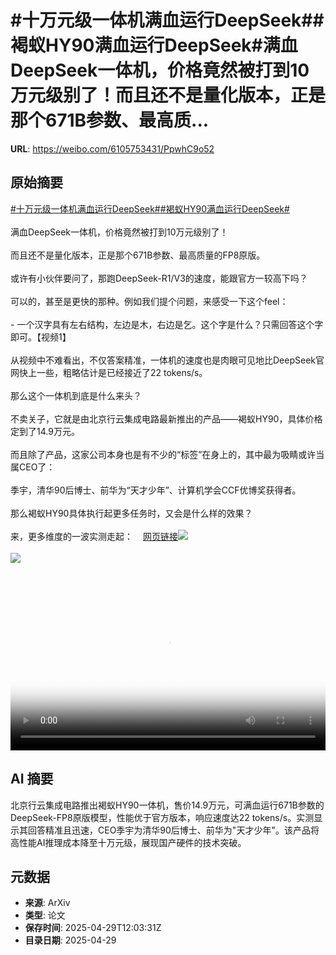 # #十万元级一体机满血运行DeepSeek##褐蚁HY90满血运行DeepSeek#满血DeepSeek一体机，价格竟然被打到10万元级别了！而且还不是量化版本，正是那个671B参数、最高质...

**URL**: https://weibo.com/6105753431/PpwhC9o52

## 原始摘要

<a href="https://m.weibo.cn/search?containerid=231522type%3D1%26t%3D10%26q%3D%23%E5%8D%81%E4%B8%87%E5%85%83%E7%BA%A7%E4%B8%80%E4%BD%93%E6%9C%BA%E6%BB%A1%E8%A1%80%E8%BF%90%E8%A1%8CDeepSeek%23&amp;extparam=%23%E5%8D%81%E4%B8%87%E5%85%83%E7%BA%A7%E4%B8%80%E4%BD%93%E6%9C%BA%E6%BB%A1%E8%A1%80%E8%BF%90%E8%A1%8CDeepSeek%23" data-hide=""><span class="surl-text">#十万元级一体机满血运行DeepSeek#</span></a><a href="https://m.weibo.cn/search?containerid=231522type%3D1%26t%3D10%26q%3D%23%E8%A4%90%E8%9A%81HY90%E6%BB%A1%E8%A1%80%E8%BF%90%E8%A1%8CDeepSeek%23&amp;extparam=%23%E8%A4%90%E8%9A%81HY90%E6%BB%A1%E8%A1%80%E8%BF%90%E8%A1%8CDeepSeek%23" data-hide=""><span class="surl-text">#褐蚁HY90满血运行DeepSeek#</span></a><br><br>满血DeepSeek一体机，价格竟然被打到10万元级别了！<br><br>而且还不是量化版本，正是那个671B参数、最高质量的FP8原版。<br><br>或许有小伙伴要问了，那跑DeepSeek-R1/V3的速度，能跟官方一较高下吗？<br><br>可以的，甚至是更快的那种。例如我们提个问题，来感受一下这个feel：<br><br>- 一个汉字具有左右结构，左边是木，右边是乞。这个字是什么？只需回答这个字即可。【视频1】<br><br>从视频中不难看出，不仅答案精准，一体机的速度也是肉眼可见地比DeepSeek官网快上一些，粗略估计是已经接近了22 tokens/s。<br><br>那么这个一体机到底是什么来头？<br><br>不卖关子，它就是由北京行云集成电路最新推出的产品——褐蚁HY90，具体价格定到了14.9万元。<br><br>而且除了产品，这家公司本身也是有不少的“标签”在身上的，其中最为吸睛或许当属CEO了：<br><br>季宇，清华90后博士、前华为“天才少年”、计算机学会CCF优博奖获得者。<br><br>那么褐蚁HY90具体执行起更多任务时，又会是什么样的效果？<br><br>来，更多维度的一波实测走起：<a href="https://weibo.cn/sinaurl?u=https%3A%2F%2Fmp.weixin.qq.com%2Fs%2FluK0nlylq5faBytZ6Pvc1Q" data-hide=""><span class="url-icon"><img style="width: 1rem;height: 1rem" src="https://h5.sinaimg.cn/upload/2015/09/25/3/timeline_card_small_web_default.png" referrerpolicy="no-referrer"></span><span class="surl-text">网页链接</span></a><img style="" src="https://tvax2.sinaimg.cn/large/006Fd7o3ly1i0xtfr58v0j31hc0u00u5.jpg" referrerpolicy="no-referrer"><br><br><img style="" src="https://tvax4.sinaimg.cn/large/006Fd7o3gy1i0xtffgckhj30zk0gyk3q.jpg" referrerpolicy="no-referrer"><br><br><br clear="both"><div style="clear: both"></div><video controls="controls" poster="https://tvax2.sinaimg.cn/orj480/006Fd7o3ly1i0xtfqqo7wj31hc0u00u5.jpg" style="width: 100%"><source src="https://f.video.weibocdn.com/o0/qLQZxLTJlx08nR11QVT2010412006Th50E010.mp4?label=mp4_720p&amp;template=1280x720.25.0&amp;ori=0&amp;ps=1CwnkDw1GXwCQx&amp;Expires=1745931717&amp;ssig=a5qHCPho%2B0&amp;KID=unistore,video"><source src="https://f.video.weibocdn.com/o0/bsf7UNLglx08nR11WEm4010412002HJ10E010.mp4?label=mp4_hd&amp;template=852x480.25.0&amp;ori=0&amp;ps=1CwnkDw1GXwCQx&amp;Expires=1745931717&amp;ssig=eZaHos0DAM&amp;KID=unistore,video"><source src="https://f.video.weibocdn.com/o0/4ekoVjIhlx08nR11HxnG010412001J2z0E010.mp4?label=mp4_ld&amp;template=640x360.25.0&amp;ori=0&amp;ps=1CwnkDw1GXwCQx&amp;Expires=1745931717&amp;ssig=6LVKzM46L7&amp;KID=unistore,video"><p>视频无法显示，请前往<a href="https://video.weibo.com/show?fid=1034%3A5160822687858691" target="_blank" rel="noopener noreferrer">微博视频</a>观看。</p></video>

## AI 摘要

北京行云集成电路推出褐蚁HY90一体机，售价14.9万元，可满血运行671B参数的DeepSeek-FP8原版模型，性能优于官方版本，响应速度达22 tokens/s。实测显示其回答精准且迅速，CEO季宇为清华90后博士、前华为"天才少年"。该产品将高性能AI推理成本降至十万元级，展现国产硬件的技术突破。

## 元数据

- **来源**: ArXiv
- **类型**: 论文
- **保存时间**: 2025-04-29T12:03:31Z
- **目录日期**: 2025-04-29
